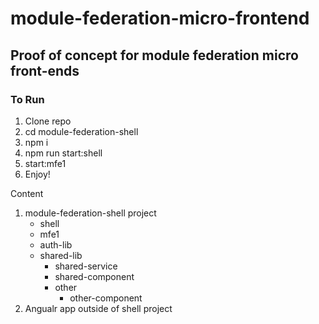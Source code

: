 # module-federation-micro-frontend

## Proof of concept for module federation micro front-ends

### To Run
1. Clone repo
2. cd module-federation-shell
3. npm i
4. npm run start:shell 
5. start:mfe1
6. Enjoy!

Content
1. module-federation-shell project
    - shell
    - mfe1
    - auth-lib
    - shared-lib
      - shared-service
      - shared-component
      - other
        - other-component
2. Angualr app outside of shell project
